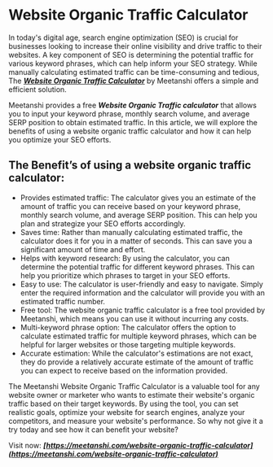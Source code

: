 # Website Organic Traffic Calculator

In today's digital age, search engine optimization (SEO) is crucial for businesses looking to increase their online visibility and drive traffic to their websites. A key component of SEO is determining the potential traffic for various keyword phrases, which can help inform your SEO strategy. While manually calculating estimated traffic can be time-consuming and tedious, The  ***[Website Organic Traffic Calculator](https://meetanshi.com/website-organic-traffic-calculator)*** by Meetanshi offers a simple and efficient solution.

Meetanshi provides a free ***Website Organic Traffic calculator*** that allows you to input your keyword phrase, monthly search volume, and average SERP position to obtain estimated traffic. In this article, we will explore the benefits of using a website organic traffic calculator and how it can help you optimize your SEO efforts.

## The Benefit’s of  using a website organic traffic calculator:

* Provides estimated traffic: The calculator gives you an estimate of the amount of traffic you can receive based on your keyword phrase, monthly search volume, and average SERP position. This can help you plan and strategize your SEO efforts accordingly.
* Saves time: Rather than manually calculating estimated traffic, the calculator does it for you in a matter of seconds. This can save you a significant amount of time and effort.
* Helps with keyword research: By using the calculator, you can determine the potential traffic for different keyword phrases. This can help you prioritize which phrases to target in your SEO efforts.
* Easy to use: The calculator is user-friendly and easy to navigate. Simply enter the required information and the calculator will provide you with an estimated traffic number.
* Free tool: The website organic traffic calculator is a free tool provided by Meetanshi, which means you can use it without incurring any costs.
* Multi-keyword phrase option: The calculator offers the option to calculate estimated traffic for multiple keyword phrases, which can be helpful for larger websites or those targeting multiple keywords.
* Accurate estimation: While the calculator's estimations are not exact, they do provide a relatively accurate estimate of the amount of traffic you can expect to receive based on the information provided.


The Meetanshi Website Organic Traffic Calculator is a valuable tool for any website owner or marketer who wants to estimate their website's organic traffic based on their target keywords. By using the tool, you can set realistic goals, optimize your website for search engines, analyze your competitors, and measure your website's performance. So why not give it a try today and see how it can benefit your website? 

Visit now:  ***[https://meetanshi.com/website-organic-traffic-calculator](https://meetanshi.com/website-organic-traffic-calculator)***


